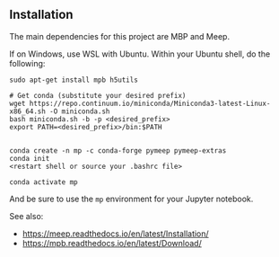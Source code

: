 ## Installation

The main dependencies for this project are MBP and Meep. 

If on Windows, use WSL with Ubuntu. Within your Ubuntu shell, do the following:

```
sudo apt-get install mpb h5utils

# Get conda (substitute your desired prefix)
wget https://repo.continuum.io/miniconda/Miniconda3-latest-Linux-x86_64.sh -O miniconda.sh
bash miniconda.sh -b -p <desired_prefix>
export PATH=<desired_prefix>/bin:$PATH


conda create -n mp -c conda-forge pymeep pymeep-extras
conda init
<restart shell or source your .bashrc file>

conda activate mp
```

And be sure to use the `mp` environment for your Jupyter notebook. 

See also:
- https://meep.readthedocs.io/en/latest/Installation/
- https://mpb.readthedocs.io/en/latest/Download/


